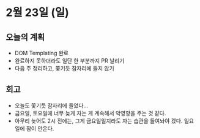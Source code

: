 # 2월 23일 (일)

## 오늘의 계획

- DOM Templating 완료
- 완료하지 못하더라도 일단 한 부분까지 PR 날리기
- 다음 주 정리하고, 쫓기듯 잠자리에 들지 않기

## 회고

- 오늘도 쫓기듯 잠자리에 들었다...
- 금요일, 토요일에 너무 늦게 자는 게 계속해서 악영향을 주는 것 같다.
- 아무리 늦어도 2시 전에는, 그게 금요일일지라도 자는 습관을 들여놔야 겠다. 일요일에 잠이 안온다.
